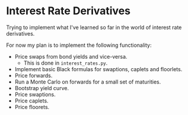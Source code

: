 # Interest Rate Derivatives
Trying to implement what I've learned so far in the world of interest rate derivatives.

For now my plan is to implement the following functionality:

- Price swaps from bond yields and vice-versa.
  - This is done in `interest_rates.py`.
- Implement basic Black formulas for swaptions, caplets and floorlets.
- Price forwards.
- Run a Monte Carlo on forwards for a small set of maturities.
- Bootstrap yield curve.
- Price swaptions.
- Price caplets.
- Price floorets.
